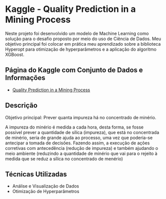 
# Kaggle - Quality Prediction in a Mining Process

Neste projeto foi desenvolvido um modelo de Machine Learning 
como solução para o desafio proposto por meio do uso de 
Ciência de Dados.
Meu objetivo principal foi colocar em prática meu aprendizado 
sobre a biblioteca Hyperopt para otimização de hyperparâmetros 
e a aplicação do algoritmo XGBoost.

## Página do Kaggle com Conjunto de Dados e Informações

- [Quality Prediction in a Mining Process](https://www.kaggle.com/edumagalhaes/quality-prediction-in-a-mining-process)

## Descrição

Objetivo principal: Prever quanta 
impureza há no concentrado de minério. 

A impureza do minério é medida a cada hora, desta forma, 
se fosse possível prever a quantidade de sílica (impureza), 
que está no concentrada de minério, seria de grande ajuda ao processo, 
uma vez que poderia-se antecipar a tomada de decisões.
Fazendo assim, a execução de ações corretivas com antecedência
(redução de impureza) e também ajudando o meio ambiente 
(reduzindo a quantidade de minério que vai para o rejeito 
à medida que se reduz a sílica no concentrado de menério)

## Técnicas Utilizadas

- Análise e Visualização de Dados
- Otimização de Hyperparâmetros
